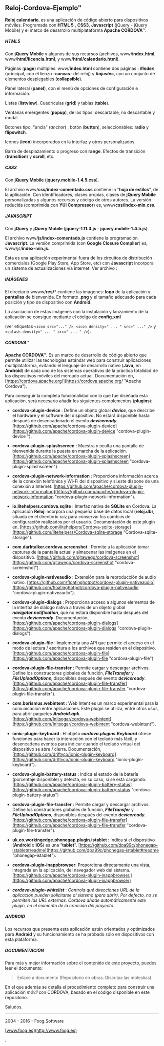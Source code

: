  ## Reloj-Cordova-Ejemplo" 

**Reloj calendario**, es una aplicación de código abierto para dispositivos móviles. Programada con **HTML 5** , **CSS3**, **Javascript** (jQuery - jQuery Mobile) y el marco de desarrollo multiplataforma **Apache CORDOVA**&#8482;.

##### HTML5 

Con **jQuery Mobile** y algunos de sus recursos (archivos, www/**index.html**, www/**html/licencia.html**, y www/**html/calendario.html**).

Páginas (**page**) múltiples: www/**index.html** contiene dos páginas : ***#index*** (principal, con el lienzo -**canvas**- del reloj) y ***#ajustes***, con un conjunto de elementos desplegables (**collapsible**). 

Panel lateral (**panel**), con el menú de opciones de configuración e información.

Listas (**listview**). Cuadrículas (**grid**) y tablas (**table**).

Ventanas emergentes (**popup**), de los tipos: descartable, no descartable y modal.

Botones tipo, "ancla" (*anchor*) , botón (**button**), seleccionables: **radio** y **flipswitch**. 

Iconos (**icon**) incorporados en la interfaz y otros personalizados.

Barra de desplazamiento o progreso con **range**. Efectos de transición (**transition**) y **scroll**, etc. 

##### CSS3 

Con **jQuery Mobile** (**jquery.mobile-1.4.5.css**).

El archivo www/**css/index-comentado.css** contiene la "**hoja de estilos**", de la aplicación. Con identificadores, clases propias, clases de **jQuery Mobile** personalizadas y algunos recursos y código de otros autores. La versión reducida (comprimida con **YUI Compressor**) es, www/**css/index-min.css**. 

##### JAVASCRIPT

Con **jQuery** y **jQuery Mobile** (**jquery-1.11.3.js - jquery.mobile-1.4.5.js**).

El archivo www/**js/index-comentado.js** contiene la programación **Javascript**. La versión comprimida (con **Google Closure Compiler**) es, www/js/**index-min.js**.

Esta es una aplicación experimental fuera de los circuitos de distribución comerciales (Google Play Store, App Store, etc) con **Javascript** incorpora un sistema de actualizaciones vía internet. Ver archivo : 

##### IMÁGENES

El directorio wwww/**res/*** contiene las imágenes: **logo** de la aplicación y **pantallas** de bienvenida. En formato **.png** y el tamaño adecuado para cada posición y tipo de dispositivo con **Android**.

La asociación de estas imágenes con la instalación y lanzamiento de la aplicación se consigue mediante el código de **config.xml**

(ver etiquetas `<icon src="..." />`, `<icon density=" ... " src=" ..." />` y `<splash density=" ... " src=" ... " />`).   


##### CORDOVA&#8482;

**Apache CORDOVA&#8482;**. Es un marco de desarrollo de código abierto que permite utilizar las tecnologías estándar web para construir aplicaciones  multiplataforma, evitando el lenguaje de desarrollo nativo (**Java**, en **Android**) de cada uno de los sistemas operativos de la práctica totalidad de los dispositivos móviles del mercado actual. Documentación en, [https://cordova.apache.org/](https://cordova.apache.org/ "Apache Cordova").

Para conseguir la completa funcionalidad con la que fue diseñada esta aplicación, será necesario añadir los siguientes complementos (**plugins**):

* **cordova-plugin-device** : Define un objeto global ***device***, que describe el hardware y el software del dispositivo. No estará disponible hasta después de desencadenado el evento ***deviceready***. [https://github.com/apache/cordova-plugin-device](https://github.com/apache/cordova-plugin-device "cordova-plugin-device ").

*  **cordova-plugin-splashscreen** : Muestra y oculta una pantalla de bienvenida durante la puesta en marcha de la aplicación. [https://github.com/apache/cordova-plugin-splashscreen](https://github.com/apache/cordova-plugin-splashscreen "cordova-plugin-splashscreen").

* **cordova-plugin-network-information** : Proporciona información acerca de la conexión telefónica y Wi-Fi del dispositivo y si.este dispone de una conexión a Internet. [https://github.com/apache/cordova-plugin-network-information](https://github.com/apache/cordova-plugin-network-information "cordova-plugin-network-information").

* **io.litehelpers.cordova.sqlite** : Interfaz nativa de **SQLite** en Cordova. La aplicación **Reloj** incorpora una pequeña base de datos local (**reloj.db**), situada en el directorio raíz para conservar los cambios de configuración realizados por el usuario. Documentación de este plugin en, [https://github.com/litehelpers/Cordova-sqlite-storage](https://github.com/litehelpers/Cordova-sqlite-storage "Cordova-sqlite-storage").

* **com.darktalker.cordova.screenshot** : Permite a la aplicación tomar capturas de la pantalla actual y almacenar las imágenes en el dispositivo. [https://github.com/gitawego/cordova-screenshot](https://github.com/gitawego/cordova-screenshot "cordova-screenshot").

* **cordova-plugin-nativeaudio** : Extensión para la reproducción de audio nativo. [https://github.com/floatinghotpot/cordova-plugin-nativeaudio](https://github.com/floatinghotpot/cordova-plugin-nativeaudio "cordova-plugin-nativeaudio").

* **cordova-plugin-dialogs** : Proporciona acceso a algunos elementos de la interfaz de diálogo nativa a través de un objeto global ***navigator.notification***, que no estará disponible hasta después del evento  ***deviceready***. Documentación, [https://github.com/apache/cordova-plugin-dialogs](https://github.com/apache/cordova-plugin-dialogs "cordova-plugin-dialogs").

* **cordova-plugin-file** : Implementa una API que permite el acceso en el modo de lectura / escritura a los archivos que residen en el dispositivo. [https://github.com/apache/cordova-plugin-file](https://github.com/apache/cordova-plugin-file "cordova-plugin-file")

* **cordova-plugin-file-transfer** : Permite cargar y descargar archivos. Define los constructores globales de función, ***FileTransfer*** y ***FileUploadOptions***, disponibles después del evento ***deviceready***. [https://github.com/apache/cordova-plugin-file-transfer](https://github.com/apache/cordova-plugin-file-transfer "cordova-plugin-file-transfer").

* **com.borismus.webintent** : Web Intent es un marco experimental para la comunicación entre aplicaciones. Este plugin se utiliza, entre otros usos, para abrir paquetes ***Android.apk***. [https://github.com/Initsogar/cordova-webintent](https://github.com/Initsogar/cordova-webintent "cordova-webintent").

* **ionic-plugin-keyboard** : El objeto ***cordova.plugins.Keyboard*** ofrece funciones para hacer la interacción con el teclado más fácil, y desencadena eventos para indicar cuando el teclado virtual del dispositivo se abre / cierra. Documentación, [https://github.com/driftyco/ionic-plugin-keyboard](https://github.com/driftyco/ionic-plugin-keyboard "ionic-plugin-keyboard").

* **cordova-plugin-battery-status** : Indica el estado de la batería (porcentaje disponible) y detecta, en su caso, si se está cargando. [https://github.com/apache/cordova-plugin-battery-status](https://github.com/apache/cordova-plugin-battery-status "cordova-plugin-battery-status")

* **cordova-plugin-file-transfer** : Permite cargar y descargar archivos. Define los constructores globales de función, ***FileTransfer*** y ***FileUploadOptions***, disponibles después del evento ***deviceready***. [https://github.com/apache/cordova-plugin-file-transfer](https://github.com/apache/cordova-plugin-file-transfer "cordova-plugin-file-transfer").

* **uk.co.workingedge.phonegap.plugin.istablet** : Indica si el dispositivo (**Android** o **iOS**) es una "**tablet**". [https://github.com/dpa99c/phonegap-istablet#readme](https://github.com/dpa99c/phonegap-istablet#readme "phonegap-istablet").

* **cordova-plugin-inappbrowser**: Proporciona directamente una vista, integrada en la aplicación, del navegador web del sistema. [https://github.com/apache/cordova-plugin-inappbrowser.](https://github.com/apache/cordova-plugin-inappbrowser)

* ***cordova-plugin-whitelist*** : *Controla qué direcciones URL de la aplicación pueden solicitarse al sistema (para abrir). Por defecto, no se permiten las URL externas. Cordova añade automáticamente este plugin, en el momento de la creación del proyecto*.

##### ANDROID

Los recursos que presenta esta aplicación están orientados y optimizados para **Android** y su funcionamiento se ha probado sólo en dispositivos con esta plataforma.

##### DOCUMENTACIÓN

Para más y mejor información sobre el contenido de este proyecto, puedes leer el documento:

>Enlace a documento (Repositorio en obras. Disculpa las molestias).

En el que además se detalla el procedimiento completo para construir una aplicación *móvil* con CORDOVA, basado en el código disponible en este repositorio.

Saludos.

-------------

2004 - 2016 - Foog.Software

[www.foog.es](http://www.foog.es)


  

.





  
